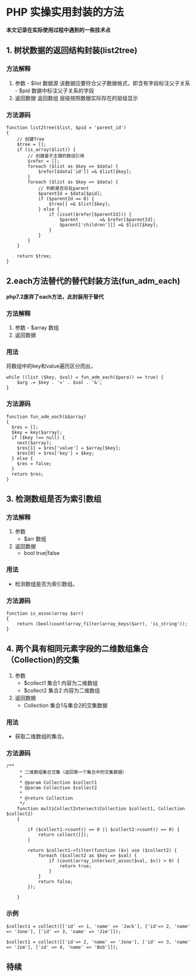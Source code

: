 # PHP 实操实用封装的方法

**本文记录在实际使用过程中遇到的一些技术点**

## 1. 树状数据的返回结构封装(list2tree)

### 方法解释

  1. 参数
    - $list 数据源 该数据应要符合父子数据格式，即含有字段标注父子关系
    - $pid 数据中标注父子关系的字段
  2. 返回数据 返回数组 层级按照数据实际存在的层级显示
 
### 方法源码
```
function list2tree($list, $pid = 'parent_id')
{
    // 创建Tree
    $tree = [];
    if (is_array($list)) {
        // 创建基于主键的数组引用
        $refer = [];
        foreach ($list as $key => $data) {
            $refer[$data['id']] =& $list[$key];
        }
        foreach ($list as $key => $data) {
            // 判断是否存在parent
            $parentId = $data[$pid];
            if ($parentId == 0) {
                $tree[] =& $list[$key];
            } else {
                if (isset($refer[$parentId])) {
                    $parent        =& $refer[$parentId];
                    $parent['children'][] =& $list[$key];
                }
            }
        }
    }

    return $tree;
}
```

## 2.each方法替代的替代封装方法(fun_adm_each)

**php7.2废弃了each方法，此封装用于替代**

### 方法解释
  1. 参数
    - $array 数组
  2. 返回数据 

### 用法
将数组中的key和value遍历区分而出，
```
while ((list ($key, $val) = fun_adm_each($para)) == true) {
    $arg .= $key . '=' . $val . '&';
}
```
 
### 方法源码
```
function fun_adm_each(&$array)
{
  $res = [];
  $key = key($array);
  if ($key !== null) {
    next($array);
    $res[1] = $res['value'] = $array[$key];
    $res[0] = $res['key'] = $key;
  } else {
    $res = false;
  }
  return $res;
}
```

## 3. 检测数组是否为索引数组

### 方法解释

1. 参数
    - $arr 数组
2. 返回数据 
    - bool true|false

### 用法
  - 检测数组是否为索引数组。

### 方法源码
```
function is_assoc(array $arr)
{
    return (bool)count(array_filter(array_keys($arr), 'is_string'));
}
```

## 4. 两个具有相同元素字段的二维数组集合（Collection)的交集

1. 参数
    - $collect1 集合1 内容为二维数组
    - $collect2 集合2 内容为二维数组
2. 返回数据 
    - Collection 集合1与集合2的交集数据

### 用法
  - 获取二维数组的集合。

### 方法源码
```
/**
     * 二维数组集合交集（返回第一个集合中的交集数据）
     *
     * @param Collection $collect1
     * @param Collection $collect2
     *
     * @return Collection
     */
    function multiCollectIntersect(Collection $collect1, Collection $collect2)
    {

        if ($collect1->count() == 0 || $collect2->count() == 0) {
            return collect([]);
        }

        return $collect1->filter(function ($v) use ($collect2) {
            foreach ($collect2 as $key => $val) {
                if (count(array_intersect_assoc($val, $v)) > 0) {
                    return true;
                }
            }
            return false;
        });

    }
```

### 示例
```
$collect1 = collect([['id' => 1, 'name' => 'Jack'], ['id'=> 2, 'name' => 'Jone'], ['id' => 3, 'name' => 'Jim']]);

$collect1 = collect([['id'=> 2, 'name' => 'Jone'], ['id' => 3, 'name' => 'Jim'], ['id' => 4, 'name' => 'Bob']]);

```

## 待续